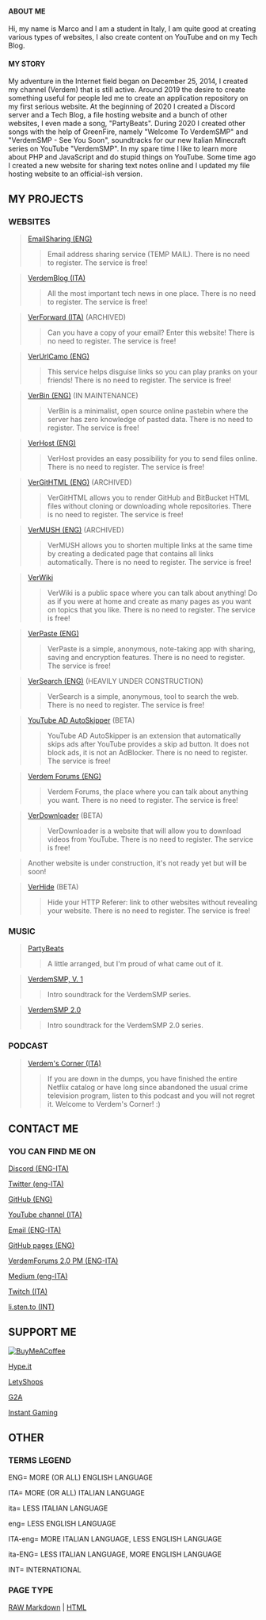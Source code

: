 <head>
  <meta name="adlane" content="19e8029918bd2e97689f5f8227b95d95"/>
  <meta name="a.validate.01" content="e3fda6c0dee6c37ec303392b91a6b9798574" />
  <meta name="optiads" content="WGRYcGZ2MnY3UVdSb1o2eFdmV0V3QT09">
  <meta name="coinzilla" content="89c22a8bb5f3a991bbedf634d6994ae7" />
  <script async src="https://arc.io/widget.min.js#XTPAA4p9"></script>
  <meta name="surfe.pro" content="b6aecc09b3cf9483c9f8c23527657fb0">
  <meta name="exoclick-site-verification" content="549c1d6ba045f4093d077c20ec73b8c8">
  <meta name="propeller" content="cbaa0d909a92f01bfb4c4690a97a0056">
  <meta name='dmca-site-verification' content='cmNZcEJyTG9kWUZTYmhZN3BIMWJmRlJoSTE3c0Q2Tm9lbkxRRmRCUG9hWT01' />
  <meta name="purpleads-verification" content="0fcb9669c078331c57c8fb7b">
  <!-- BEGIN SHAREAHOLIC CODE -->
<link rel="preload" href="https://cdn.shareaholic.net/assets/pub/shareaholic.js" as="script" />
<meta name="shareaholic:site_id" content="8ee9c7b39689461c194278e88ed174dc" />
<script data-cfasync="false" async src="https://cdn.shareaholic.net/assets/pub/shareaholic.js"></script>
<!-- END SHAREAHOLIC CODE -->
  <script type="text/javascript">
    var vglnk = {key: '08a59963092b3e8883ba86fd7c52c832'};
    (function(d, t) {
        var s = d.createElement(t);
            s.type = 'text/javascript';
            s.async = true;
            s.src = '//cdn.viglink.com/api/vglnk.js';
        var r = d.getElementsByTagName(t)[0];
            r.parentNode.insertBefore(s, r);
    }(document, 'script'));
</script>
  <script data-ad-client="ca-pub-5690098405536634" async src="https://pagead2.googlesyndication.com/pagead/js/adsbygoogle.js"></script>
</head>

#### ABOUT ME
Hi, my name is Marco and I am a student in Italy, I am quite good at creating various types of websites, I also create content on YouTube and on my Tech Blog.

#### MY STORY
My adventure in the Internet field began on December 25, 2014, I created my channel (Verdem) that is still active. Around 2019 the desire to create something useful for people led me to create an application repository on my first serious website. At the beginning of 2020 I created a Discord server and a Tech Blog, a file hosting website and a bunch of other websites, I even made a song, "PartyBeats". During 2020 I created other songs with the help of GreenFire, namely "Welcome To VerdemSMP" and "VerdemSMP - See You Soon", soundtracks for our new Italian Minecraft series on YouTube "VerdemSMP". In my spare time I like to learn more about PHP and JavaScript and do stupid things on YouTube. Some time ago I created a new website for sharing text notes online and I updated my file hosting website to an official-ish version.

<script async src="https://pagead2.googlesyndication.com/pagead/js/adsbygoogle.js"></script>
<ins class="adsbygoogle"
     style="display:block; text-align:center;"
     data-ad-layout="in-article"
     data-ad-format="fluid"
     data-ad-client="ca-pub-5690098405536634"
     data-ad-slot="7969993706"></ins>
<script>
     (adsbygoogle = window.adsbygoogle || []).push({});
</script>

## MY PROJECTS

### WEBSITES

> [EmailSharing (ENG)](http://emailsharing.blogspot.com/)
>
>> Email address sharing service (TEMP MAIL). There is no need to register. The service is free!

>[VerdemBlog (ITA)](http://verdemblog.blogspot.com/)
>
>>All the most important tech news in one place. There is no need to register. The service is free!

>[VerForward (ITA)](http://verforward.blogspot.com/) (ARCHIVED)
>
>>Can you have a copy of your email? Enter this website! There is no need to register. The service is free!

>[VerUrlCamo (ENG)](http://verurlcamo.blogspot.com/)
>
>>This service helps disguise links so you can play pranks on your friends! There is no need to register. The service is free!

>[VerBin (ENG)](http://verdemtv.page.link/verbin/) (IN MAINTENANCE)
>
>>VerBin is a minimalist, open source online pastebin where the server has zero knowledge of pasted data. There is no need to register. The service is free!

>[VerHost (ENG)](http://verdemtv.page.link/verhost/)
>
>>VerHost provides an easy possibility for you to send files online. There is no need to register. The service is free!

>[VerGitHTML (ENG)](http://verdemtv.page.link/vergithtml) (ARCHIVED)
>
>>VerGitHTML allows you to render GitHub and BitBucket HTML files without cloning or downloading whole repositories. There is no need to register. The service is free!

>[VerMUSH (ENG)](http://verdemtv.page.link/vermush) (ARCHIVED)
>
>>VerMUSH allows you to shorten multiple links at the same time by creating a dedicated page that contains all links automatically. There is no need to register. The service is free!

>[VerWiki](https://verdemtv.page.link/verwiki)
>
>> VerWiki is a public space where you can talk about anything! Do as if you were at home and create as many pages as you want on topics that you like. There is no need to register. The service is free!

>[VerPaste (ENG)](http://verdemtv.page.link/verpaste)
>
>>VerPaste is a simple, anonymous, note-taking app with sharing, saving and encryption features. There is no need to register. The service is free!

>[VerSearch (ENG)](http://verdemtv.page.link/versearch) (HEAVILY UNDER CONSTRUCTION)
>
>>VerSearch is a simple, anonymous, tool to search the web. There is no need to register. The service is free!

>[YouTube AD AutoSkipper](https://verdem-cdn1.vercel.app/public-downloads/youtube-ad-autoskipper/download.html) (BETA)
>
>> YouTube AD AutoSkipper is an extension that automatically skips ads after YouTube provides a skip ad button. It does not block ads, it is not an AdBlocker. There is no need to register. The service is free!

>[Verdem Forums (ENG)](https://verdem.tribe.so/)
>
>> Verdem Forums, the place where you can talk about anything you want. There is no need to register. The service is free!

>[VerDownloader](https://verdownloader.herokuapp.com/) (BETA)
>
>> VerDownloader is a website that will allow you to download videos from YouTube. There is no need to register. The service is free!

>Another website is under construction, it's not ready yet but will be soon!

>[VerHide](https://verdemtv.altervista.org/verhide/) (BETA)
>
>> Hide your HTTP Referer: link to other websites without revealing your website. There is no need to register. The service is free!

<script async src="https://pagead2.googlesyndication.com/pagead/js/adsbygoogle.js"></script>
<ins class="adsbygoogle"
     style="display:block; text-align:center;"
     data-ad-layout="in-article"
     data-ad-format="fluid"
     data-ad-client="ca-pub-5690098405536634"
     data-ad-slot="7969993706"></ins>
<script>
     (adsbygoogle = window.adsbygoogle || []).push({});
</script>

### MUSIC

>[PartyBeats](http://li.sten.to/gQYwqED)
>
>>A little arranged, but I'm proud of what came out of it.

>[VerdemSMP, V. 1](https://www.youtube.com/playlist?list=OLAK5uy_lSp6PYSGN4wETWsHeKtHZeeZ1W-UIdSTQ)
>
>>Intro soundtrack for the VerdemSMP series.

>[VerdemSMP 2.0](https://www.youtube.com/playlist?list=OLAK5uy_mTNzQrOtTu6LTeEwji96GvfsJp7BcRKxs)
>
>>Intro soundtrack for the VerdemSMP 2.0 series.

### PODCAST

>[Verdem's Corner (ITA)](https://open.spotify.com/show/12eO75SpYRdj4QxC1qklDW)
>
>>If you are down in the dumps, you have finished the entire Netflix catalog or have long since abandoned the usual crime television program, listen to this podcast and you will not regret it. Welcome to Verdem's Corner! :)

## CONTACT ME

### YOU CAN FIND ME ON

[Discord (ENG-ITA)](https://discordapp.com/users/328151909837832193)

[Twitter (eng-ITA)](http://twitter.com/verdem_)

[GitHub (ENG)](http://github.com/Verdem-crypto)

[YouTube channel (ITA)](http://www.youtube.com/Verdem)

[Email (ENG-ITA)](mailto:verdemcontact@gmail.com)

[GitHub pages (ENG)](http://verdem-crypto.github.io/)

[VerdemForums 2.0 PM (ENG-ITA)](https://verdem.tribe.so/user/verdem)

[Medium (eng-ITA)](https://verdem.medium.com/)

[Twitch (ITA)](https://www.twitch.tv/verdem)

[li.sten.to (INT)](https://li.sten.to/verdem)

<script async src="https://pagead2.googlesyndication.com/pagead/js/adsbygoogle.js"></script>
<ins class="adsbygoogle"
     style="display:block; text-align:center;"
     data-ad-layout="in-article"
     data-ad-format="fluid"
     data-ad-client="ca-pub-5690098405536634"
     data-ad-slot="7969993706"></ins>
<script>
     (adsbygoogle = window.adsbygoogle || []).push({});
</script>

## SUPPORT ME

[![BuyMeACoffee](http://verdem-crypto.github.io/buy-me-a-coffee-button.png)](https://www.buymeacoffee.com/Verdem)

<div id="cd863"></div>
<script>
  !function(c){var t=document.createElement("script");t.type="text/javascript",t.async=!0,t.onload=c,t.src="//lab.subinsb.com/projects/francium/cryptodonate/widget.js";var e=document.getElementsByTagName("script")[0];e.parentNode.insertBefore(t,e)}(function(){
    Fr.loadCD("cd863", {
      coin: "bitcoin",
      address: "1Q85YekDnc1vhaTvRHCyA3ULLz1y3SZvzf",
      buttonClass: "",
      dialogClass: "",
    });
  });
</script>

[Hype.it](https://www.hype.it/invite/4650636d33697173453035513967764738506d6a44673d3d)

[LetyShops](https://letyshops.com/it/winwin?ww=16221723)

[G2A](https://www.g2a.com/n/verdem)

[Instant Gaming](https://www.instant-gaming.com/it/?igr=Verdem)

## OTHER

### TERMS LEGEND

ENG= MORE (OR ALL) ENGLISH LANGUAGE

ITA= MORE (OR ALL) ITALIAN LANGUAGE

ita= LESS ITALIAN LANGUAGE

eng= LESS ENGLISH LANGUAGE

ITA-eng= MORE ITALIAN LANGUAGE, LESS ENGLISH LANGUAGE

ita-ENG= LESS ITALIAN LANGUAGE, MORE ENGLISH LANGUAGE

INT= INTERNATIONAL

<script async src="https://pagead2.googlesyndication.com/pagead/js/adsbygoogle.js"></script>
<ins class="adsbygoogle"
     style="display:block; text-align:center;"
     data-ad-layout="in-article"
     data-ad-format="fluid"
     data-ad-client="ca-pub-5690098405536634"
     data-ad-slot="7969993706"></ins>
<script>
     (adsbygoogle = window.adsbygoogle || []).push({});
</script>

### PAGE TYPE

[RAW Markdown](http://verdem-crypto.github.io/index.md) | [HTML](http://verdem-crypto.github.io/index.html)
